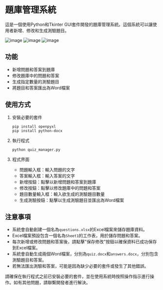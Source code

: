 # 題庫管理系統

這是一個使用Python和Tkinter GUI套件開發的題庫管理系統。這個系統可以讓使用者新增、修改和生成測驗題目。


![image](https://github.com/benjamin920101/Test-Bank-Management-System/assets/47590892/dfb85b7b-dfa7-48fe-9058-83d083c9bc5e)
![image](https://github.com/benjamin920101/Test-Bank-Management-System/assets/47590892/12368bc3-fa4c-40cc-b8b8-fcfa341dfdcb)
![image](https://github.com/benjamin920101/Test-Bank-Management-System/assets/47590892/c1a8ed9e-8572-4956-9dd9-ef3182b47b9d)

## 功能

- 新增問題和答案到題庫
- 修改題庫中的問題和答案
- 生成指定數量的測驗題目
- 將題目和答案匯出為Word檔案

## 使用方式

1. 安裝必要的套件

   ```
   pip install openpyxl
   pip install python-docx
   ```

2. 執行程式

   ```
   python quiz_manager.py
   ```

3. 程式界面

   - 問題輸入框：輸入問題的文字
   - 答案輸入框：輸入答案的文字
   - 新增按鈕：點擊以新增問題和答案到題庫
   - 修改按鈕：點擊以修改題庫中的問題和答案
   - 題目數量輸入框：輸入欲生成的測驗題目數量
   - 生成測驗按鈕：點擊以生成測驗題目並匯出為Word檔案

## 注意事項

- 系統會自動創建一個名為`questions.xlsx`的Excel檔案來儲存題庫資料。
- Excel檔案預設包含一個名為`Sheet1`的工作表，用於儲存問題和答案。
- 每次新增或修改問題和答案後，請點擊"保存修改"按鈕以確保資料已成功保存到Excel檔案。
- 系統會自動生成兩個Word檔案，分別為`quiz.docx`和`answers.docx`，分別包含測驗題目和答案。
- 若無法匯出測驗和答案，可能是因為缺少必要的套件或發生了其他錯誤。

請確保在執行程式之前已安裝必要的套件，並在使用系統時按照操作指示進行操作。如有其他問題，請聯繫開發者進行解決。
